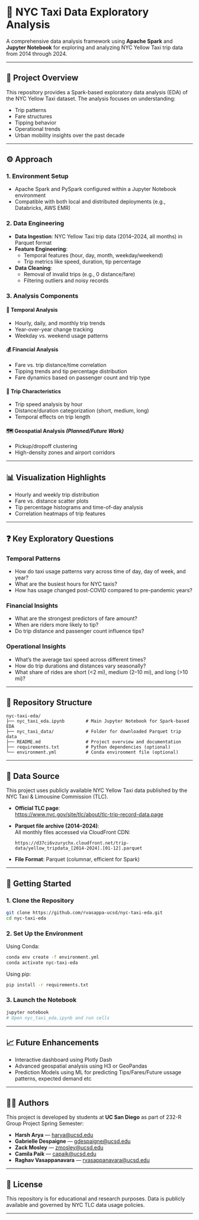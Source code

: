 # 🚖 NYC Taxi Data Exploratory Analysis

A comprehensive data analysis framework using **Apache Spark** and **Jupyter Notebook** for exploring and analyzing NYC Yellow Taxi trip data from 2014 through 2024.

---

## 📌 Project Overview

This repository provides a Spark-based exploratory data analysis (EDA) of the NYC Yellow Taxi dataset. The analysis focuses on understanding:

- Trip patterns
- Fare structures
- Tipping behavior
- Operational trends
- Urban mobility insights over the past decade

---

## ⚙️ Approach

### 1. Environment Setup

- Apache Spark and PySpark configured within a Jupyter Notebook environment
- Compatible with both local and distributed deployments (e.g., Databricks, AWS EMR)

### 2. Data Engineering

- **Data Ingestion**: NYC Yellow Taxi trip data (2014–2024, all months) in Parquet format
- **Feature Engineering**:
  - Temporal features (hour, day, month, weekday/weekend)
  - Trip metrics like speed, duration, tip percentage
- **Data Cleaning**:
  - Removal of invalid trips (e.g., 0 distance/fare)
  - Filtering outliers and noisy records

### 3. Analysis Components

#### 📅 Temporal Analysis
- Hourly, daily, and monthly trip trends
- Year-over-year change tracking
- Weekday vs. weekend usage patterns

#### 💰 Financial Analysis
- Fare vs. trip distance/time correlation
- Tipping trends and tip percentage distribution
- Fare dynamics based on passenger count and trip type

#### 🚕 Trip Characteristics
- Trip speed analysis by hour
- Distance/duration categorization (short, medium, long)
- Temporal effects on trip length

#### 🗺️ Geospatial Analysis *(Planned/Future Work)*
- Pickup/dropoff clustering
- High-density zones and airport corridors

---

## 📊 Visualization Highlights

- Hourly and weekly trip distribution
- Fare vs. distance scatter plots
- Tip percentage histograms and time-of-day analysis
- Correlation heatmaps of trip features

---

## ❓ Key Exploratory Questions

### Temporal Patterns
- How do taxi usage patterns vary across time of day, day of week, and year?
- What are the busiest hours for NYC taxis?
- How has usage changed post-COVID compared to pre-pandemic years?

### Financial Insights
- What are the strongest predictors of fare amount?
- When are riders more likely to tip?
- Do trip distance and passenger count influence tips?

### Operational Insights
- What’s the average taxi speed across different times?
- How do trip durations and distances vary seasonally?
- What share of rides are short (<2 mi), medium (2–10 mi), and long (>10 mi)?

---

## 📂 Repository Structure

```text
nyc-taxi-eda/
├── nyc_taxi_eda.ipynb        # Main Jupyter Notebook for Spark-based EDA
├── nyc_taxi_data/            # Folder for downloaded Parquet trip data
├── README.md                 # Project overview and documentation
├── requirements.txt          # Python dependencies (optional)
└── environment.yml           # Conda environment file (optional)
```

---

## 📎 Data Source

This project uses publicly available NYC Yellow Taxi data published by the NYC Taxi & Limousine Commission (TLC).

- **Official TLC page**:  
  https://www.nyc.gov/site/tlc/about/tlc-trip-record-data.page

- **Parquet file archive (2014–2024)**:  
  All monthly files accessed via CloudFront CDN:  
  ```
  https://d37ci6vzurychx.cloudfront.net/trip-data/yellow_tripdata_[2014-2024].[01-12].parquet
  ```

- **File Format**: Parquet (columnar, efficient for Spark)

---

## 🚀 Getting Started

### 1. Clone the Repository

```bash
git clone https://github.com/rvasappa-ucsd/nyc-taxi-eda.git
cd nyc-taxi-eda
```

### 2. Set Up the Environment

Using Conda:

```bash
conda env create -f environment.yml
conda activate nyc-taxi-eda
```

Using pip:

```bash
pip install -r requirements.txt
```

### 3. Launch the Notebook

```bash
jupyter notebook
# Open nyc_taxi_eda.ipynb and run cells
```

---

## 📈 Future Enhancements

- Interactive dashboard using Plotly Dash
- Advanced geospatial analysis using H3 or GeoPandas
- Prediction Models using ML for predicting Tips/Fares/Future ussage patterns, expected demand etc

---

## 👩‍💻 Authors

This project is developed by students at **UC San Diego** as part of 232-R Group Project Spring Semester:

- **Harsh Arya** — harya@ucsd.edu  
- **Gabrielle Despaigne** — gdespaigne@ucsd.edu  
- **Zack Mosley** — zmosley@ucsd.edu  
- **Camila Paik** — capaik@ucsd.edu  
- **Raghav Vasappanavara** — rvasappanavara@ucsd.edu

---

## 📄 License

This repository is for educational and research purposes. Data is publicly available and governed by NYC TLC data usage policies.

---
